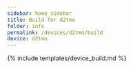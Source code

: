 ```yaml
---
sidebar: home_sidebar
title: Build for d2tmo
folder: info
permalink: /devices/d2tmo/build
device: d2tmo
---
```

{% include templates/device_build.md %}
